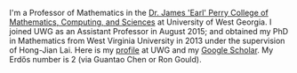 I'm a Professor of Mathematics in the [Dr. James 'Earl' Perry College of Mathematics, Computing, and Sciences](https://www.westga.edu/academics/cmcs/) at University of West Georgia.  I joined UWG as an Assistant Professor in August 2015; and obtained my PhD in Mathematics from West Virginia University in 2013 under the supervision of Hong-Jian Lai. Here is my [profile](https://www.westga.edu/profile.php?emp_id=91222) at UWG and my [Google Scholar](https://scholar.google.com/citations?hl=en&user=2ZInCO8AAAAJ). 
My Erdős number is 2 (via Guantao Chen or Ron Gould).
